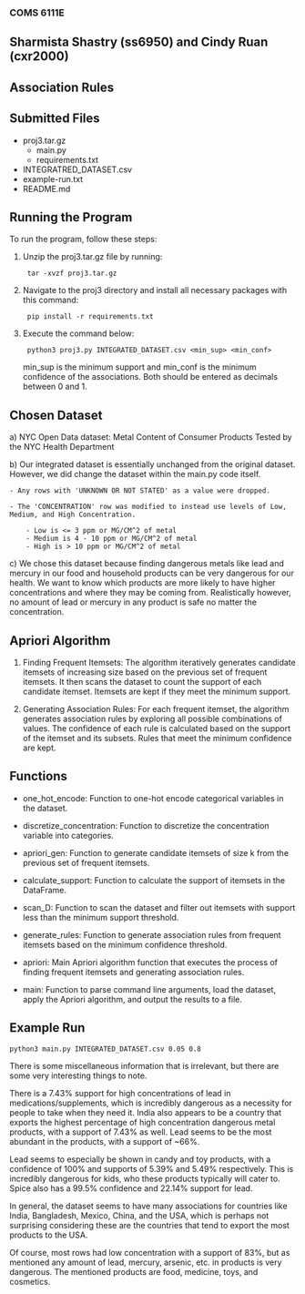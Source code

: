 ### COMS 6111E
## Sharmista Shastry (ss6950) and Cindy Ruan (cxr2000)
## Association Rules

## Submitted Files

- proj3.tar.gz
    - main.py
    - requirements.txt
- INTEGRATRED_DATASET.csv
- example-run.txt
- README.md

## Running the Program

To run the program, follow these steps:

1. Unzip the proj3.tar.gz file by running:
   ```
    tar -xvzf proj3.tar.gz
   ```

2. Navigate to the proj3 directory and install all necessary packages with this command:
   ```
    pip install -r requirements.txt
   ```

3. Execute the command below:
   ```
    python3 proj3.py INTEGRATED_DATASET.csv <min_sup> <min_conf>
   ```
   min_sup is the minimum support and min_conf is the minimum confidence of the associations. Both should be entered as decimals between 0 and 1.

## Chosen Dataset

a) NYC Open Data dataset: Metal Content of Consumer Products Tested by the NYC Health Department

b) Our integrated dataset is essentially unchanged from the original dataset. However, we did change the dataset within the main.py code itself. 

    - Any rows with 'UNKNOWN OR NOT STATED' as a value were dropped.

    - The 'CONCENTRATION' row was modified to instead use levels of Low, Medium, and High Concentration.

        - Low is <= 3 ppm or MG/CM^2 of metal
        - Medium is 4 - 10 ppm or MG/CM^2 of metal
        - High is > 10 ppm or MG/CM^2 of metal

c) We chose this dataset because finding dangerous metals like lead and mercury in our food and household products can be very dangerous for our health. We want to know which products are more likely to have higher concentrations and where they may be coming from. Realistically however, no amount of lead or mercury in any product is safe no matter the concentration.

## Apriori Algorithm

1) Finding Frequent Itemsets: The algorithm iteratively generates candidate itemsets of increasing size based on the previous set of frequent itemsets. It then scans the dataset to count the support of each candidate itemset. Itemsets are kept if they meet the minimum support.

2) Generating Association Rules: For each frequent itemset, the algorithm generates association rules by exploring all possible combinations of values. The confidence of each rule is calculated based on the support of the itemset and its subsets. Rules that meet the minimum confidence are kept.

## Functions

- one_hot_encode: Function to one-hot encode categorical variables in the dataset.

- discretize_concentration: Function to discretize the concentration variable into categories.

- apriori_gen: Function to generate candidate itemsets of size k from the previous set of frequent itemsets.

- calculate_support: Function to calculate the support of itemsets in the DataFrame.

- scan_D: Function to scan the dataset and filter out itemsets with support less than the minimum support threshold.

- generate_rules: Function to generate association rules from frequent itemsets based on the minimum confidence threshold.

- apriori: Main Apriori algorithm function that executes the process of finding frequent itemsets and generating association rules.

- main: Function to parse command line arguments, load the dataset, apply the Apriori algorithm, and output the results to a file.

## Example Run

```
python3 main.py INTEGRATED_DATASET.csv 0.05 0.8
```

There is some miscellaneous information that is irrelevant, but there are some very interesting things to note.

There is a 7.43% support for high concentrations of lead in medications/supplements, which is incredibly dangerous as a necessity for people to take when they need it. India also appears to be a country that exports the highest percentage of high concentration dangerous metal products, with a support of 7.43% as well. Lead seems to be the most abundant in the products, with a support of ~66%.

Lead seems to especially be shown in candy and toy products, with a confidence of 100% and supports of 5.39% and 5.49% respectively. This is incredibly dangerous for kids, who these products typically will cater to. Spice also has a 99.5% confidence and 22.14% support for lead. 

In general, the dataset seems to have many associations for countries like India, Bangladesh, Mexico, China, and the USA, which is perhaps not surprising considering these are the countries that tend to export the most products to the USA.

Of course, most rows had low concentration with a support of 83%, but as mentioned any amount of lead, mercury, arsenic, etc. in products is very dangerous. The mentioned products are food, medicine, toys, and cosmetics.


